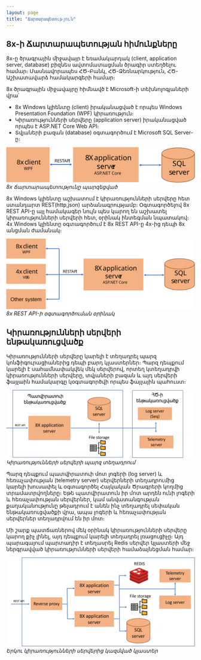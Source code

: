 ```yaml
---
layout: page
title: "Ճարտարապետություն" 
---
```


##  8x-ի Ճարտարապետության հիմունքները

8x-ը ծրագրային միջավայր է եռամակարդակ (client, application server, database) բիզնես ավտոմատացման ծրագիր
ստեղծելու համար։ Մասնավորապես ՀԾ-Բանկ, ՀԾ-Ձեռնարկություն, ՀԾ-Աշխատավարձ համակարգերի համար։

8x ծրագրային միջավայրը հիմնավծ է Microsoft-ի տեխնոլոգյաների վրա՝ 
* 8x Windows կլիենտը (client) իրականացված է որպես  Windows Presentation Foundation (WPF) կիրառություն։
* Կիրառությունների սերվերը (application server) իրականացված որպես է ASP.NET Core Web API։
* Տվյաների բազան (database) օգտագործում է Microsoft SQL Server-ը։


 ![8x Ճարտարապետությունը](architecture_simple.svg)
 *8x ճարտարապետությունը պարզեցված*

 8x Windows կլիենտը աշխատում է կիրառությունների սերվերը հետ ստանդարտ REST(http,json) արձանագրությամբ։ Օգտագործելով 8x REST API-ը այլ համակագեր նույն պես կարող են աշխատել կիրառությունների սերվերի հետ, օրինակ ինտեգման նպատակով։ 4x Windows կլիենտը օգտագործում է 8x REST API-ը 4x-ից դեպի 8x անցման ժամանակ։ 

 ![8x Ճարտարապետությունը](architecture_rest_usage.svg)
 *8x REST API-ի օգտագործուման օրինակ*


## Կիրառությունների սերվերի ենթակառուցվածք

Կիրառությունների սերվերը կարելի է տեղադրել պարզ կոնֆիգուրացիաներից դեպի բարդ կլաստերներ։ 
Պարզ դեպքում կարելի է սահամնափակվեկ մեկ սերվերով, որտեղ կտեղադրվի կիրառությունների սերվերը, տվյաների բազան և այդ սերվերի ֆայլաին համակարգը կօգտագործվի որպես ֆայլային պահուստ։ 

 ![Կիրառությունների սերվերի պարզ տեղադրում](application_server_simple.png)
 *Կիրառությունների սերվերի պարզ տեղադրում*

Պարզ դեպքում պատվիրատուի մոտ լոգերի (log server) և հեռաչափության (telemetry  server) սերվերների տեղադրումից կարելի խուսափել և օգտագործել Հայկական Ծրագրերի կողմից տրամատրվողները։
Եթե պատվիրատուն իր մոտ արդեն ունի լոգերի և հեռաչափության սերվերներ, կամ անվատանգության քաղականությունը թելադրում է անեն ինչ տեղադրել սեփական ենթակառուցվածքի վրա, ապա լոգերի և հեռաչափության սերվերներ տեղադրվում են իր մոտ։

Մի շարք պատճառներով մեկ օրինակ կիրառությունների սերվերը կարող քիչ լինել, այդ դեպքում կարելի տեղադրել լռացուցիչը։ Այդ պարագայում պարտադիր է տեղասրել Redis սերվեր կլաստերի մեջ ներգրավված կիրառությունների սերվերի համաձայնեցման համար։
 
 ![Կլաստերի օրինակ](cluster_simple.png)
 *Երկու կիրառությունների սերվերից կազմված կլաստեր*


